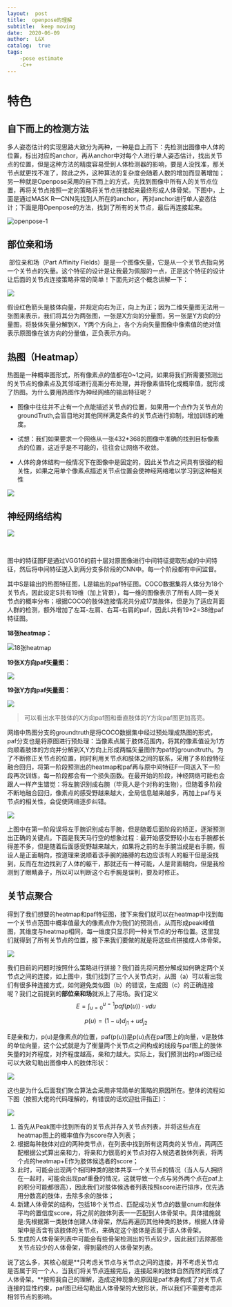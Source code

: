 ```yaml
---
layout:  post
title:  openpose的理解
subtitle:  keep moving
date:  2020-06-09
author:  L&X
catalog:  true
tags:
    -pose estimate
    -C++
---
```


# 特色

##  自下而上的检测方法

​	多人姿态估计的实现思路大致分为两种，一种是自上而下：先检测出图像中人体的位置，标出对应的anchor，再从anchor中对每个人进行单人姿态估计，找出关节点的位置，但是这种方法的精度容易受到人体检测器的影响，要是人没找准，那关节点就更找不准了，除此之外，这种算法的复杂度会随着人数的增加而显著增加；另一种就是Openpose采用的自下而上的方式，先找到图像中所有人的关节点位置，再将关节点按照一定的策略将关节点拼接起来最终形成人体骨架。下图中，上面是通过MASK R—CNN先找到人所在的anchor，再对anchor进行单人姿态估计；下面是用Openpose的方法，找到了所有的关节点，最后再连接起来。

![openpose-1]( https://github.com/L162534/L162534.github.io/blob/master/img/openpose-1.png)

## 部位亲和场

​	部位亲和场（Part Affinity Fields）是是一个图像矢量，它是从一个关节点指向另一个关节点的矢量。这个特征的设计是让我最为佩服的一点，正是这个特征的设计让后面的关节点连接策略非常的简单！下面先对这个概念讲解一下：

![]( https://github.com/L162534/L162534.github.io/blob/master/img/openpose-2.jpg)

​	假设红色箭头是肢体向量，并规定向右为正，向上为正；因为二维矢量图无法用一张图来表示，我们将其分为两张图，一张是X方向的分量图，另一张是Y方向的分量图，将肢体矢量分解到X，Y两个方向上，各个方向矢量图像中像素值的绝对值表示原图像在该方向的分量值，正负表示方向。

## 热图（Heatmap）

热图是一种概率图形式，所有像素点的值都在0~1之间，如果将我们所需要预测出的关节点的像素点及其邻域进行高斯分布处理，并将像素值转化成概率值，就形成了热图。为什么要用热图作为神经网络的输出特征呢？

* 图像中往往并不止有一个点能描述关节点的位置，如果用一个点作为关节点的groundTruth,会盲目地对其他同样满足条件的关节点进行抑制，增加训练的难度。

* 试想：我们如果要求一个网络从一张432*368的图像中准确的找到目标像素点的位置，这近乎是不可能的，往往会让网络不收敛。

* 人体的身体结构一般情况下在图像中是固定的，因此关节点之间具有很强的相关性，如果之用单个像素点描述关节点位置会使神经网络难以学习到这种相关性

![](\img\openpose-4.png)

## 神经网络结构

![](\img\openpose-3.jpg)

​	

​	图中的特征图F是通过VGG16的前十层对原图像进行中间特征提取形成的中间特征，然后将中间特征送入到两分支多阶段的CNN中。每一个阶段都有中间监督。

​	其中S是输出的热图特征图，L是输出的paf特征图。COCO数据集将人体分为18个关节点，因此设定S共有19维（加上背景），每一维的图像表示了所有人同一类关节点的概率分布；根据COCO的肢体连接情况共分成17类肢体，但是为了适应背面人群的检测，额外增加了左耳-左肩、右耳-右肩的paf，因此L共有19*2=38维paf特征图。

**18张heatmap：**

![18张heatmap](\img\openpose-6.png)

**19张X方向paf矢量图：**

![](C:\Users\lenovo\Documents\GitHub\L162534.github.io\img\openpose-7.png)

**19张Y方向paf矢量图：**

![](\img\openpose-8.png)

> 可以看出水平肢体的X方向paf图和垂直肢体的Y方向paf图更加高亮。

​	网络中热图分支的groundtruth是将COCO数据集中经过预处理成热图的形式，paf分支也是将原图进行预处理：当像素点属于肢体范围内，将其的像素值设为1方向顺着肢体的方向并分解到X,Y方向上形成两幅矢量图作为paf的groundtruth。为了不断修正关节点的位置，同时利用关节点和肢体之间的联系，采用了多阶段特征融合回归，将第一阶段预测出的heatmap和paf再与原中间特征F一同送入下一阶段再次训练，每一阶段都会有一个损失函数。在最开始的阶段，神经网络可能也会跟人一样产生错觉：将左腕识别成右腕（毕竟人是个对称的生物），但随着多阶段不断地融合回归，像素点的感受野越来越大，全局信息越来越多，再加上paf与关节点的相关性，会促使网络逐步纠错。

![](\img\openpose-5.png)

​	上图中在第一阶段误将左手腕识别成右手腕，但是随着后面阶段的矫正，逐渐预测出正确的关键点。下面是我天马行空的想象过程：最开始感受野较小左右手腕都长得差不多，但是随着后面感受野越来越大，如果将之前的左手腕当成是右手腕，假设人是正面朝向，按道理来说顺着该手腕的胳膊的右边应该有人的躯干但是没找到，反而在左边找到了人体的躯干，那就还有一种可能，人是背面朝向，但是我检测到了眼睛鼻子，所以可以判断这个右手腕是误判，要及时修正。

## 关节点聚合

​	得到了我们想要的heatmap和paf特征图，接下来我们就可以在heatmap中找到每一个关节点范围中概率值最大的像素点作为我们的预测点，从而形成peak峰值图，其维度与heatmap相同，每一维度只显示同一种关节点的分布位置。这里我们就得到了所有关节点的位置，接下来我们要做的就是将这些点拼接成人体骨架。

![](\img\openpose-10.png)

​	我们目前的问题时按照什么策略进行拼接？我们首先将问题分解成如何确定两个关节点之间的连接，如上图中，我们找到了三个人关节点对，从图（a）可以看出我们有很多种连接方式，如何避免类似图（b）的错误，生成图（c）的正确连接呢？我们之前提到的**部位亲和场**就派上了用场。我们定义
$$
E = \int_{u=0}^{u=1}paf(p(u))\cdot vdu
$$

$$
p\left(u\right)=\left(1-u\right)d_{j1}+ud_{j2}
$$

​	E是亲和力，p(u)是像素点的位置，paf(p(u))是p(u)点在paf图上的向量，v是肢体的单位向量，这个公式就是为了衡量两个关节点之间构成的线段与paf图上的肢体矢量的对齐程度，对齐程度越高，亲和力越大。实际上，我们预测出的paf图已经可以大致勾勒出图像中人的肢体形状：

![](\img\openpose-11.png)

​	这也是为什么后面我们聚合算法会采用非常简单的策略的原因所在。整体的流程如下图（按照大佬的代码理解的，有错误的话欢迎批评指正）：

![](\img\openpose-9.png)

1. 首先从Peak图中找到所有的关节点并存入关节点列表，并将这些点在heatmap图上的概率值作为score存入列表；
2. 根据每种肢体对应的两种类节点，在列表中找到所有这两类的关节点，两两匹配根据公式算出亲和力，将亲和力很高的关节点对存入候选者肢体列表，将两个点的heatmap+E作为肢体候选者的score；
3. 此时，可能会出现两个相同种类的肢体共享一个关节点的情况（当人与人拥挤在一起时，可能会出现paf重叠的情况，这就导致一个点与另外两个点在paf上的积分可能都很高），因此我们对肢体候选者列表按照score进行排序，优先选用分数高的肢体，去除多余的肢体；
4. 新建人体骨架的结构，包括18个关节点、匹配成功关节点的数量cnum和肢体平均的置信度score，将之前的肢体列表一一匹配到人体骨架中。具体措施就是:先根据第一类肢体创建人体骨架，然后再遍历其他种类的肢体，根据人体骨架中是否含有该肢体的关节点，来确定这个肢体是否属于该人体骨架。
5. 生成的人体骨架列表中可能会有些骨架检测出的节点较少，因此我们去除那些关节点较少的人体骨架，得到最终的人体骨架列表。

说了这么多，其核心就是**只考虑关节点与关节点之间的连接，并不考虑关节点是否属于同一个人，当我们将关节点连接完后，连接起来的肢体自然而然的形成了人体骨架。**按照我自己的理解，造成这种现象的原因是paf本身构成了对关节点连接的显性约束，paf图已经勾勒出人体骨架的大致形状，所以我们不需要考虑非相邻节点的影响。